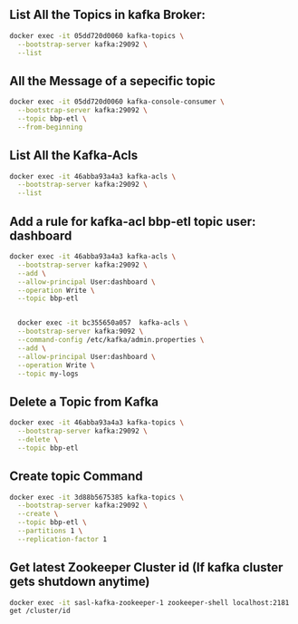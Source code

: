 
## List All the Topics in kafka Broker:

```sh
docker exec -it 05dd720d0060 kafka-topics \
  --bootstrap-server kafka:29092 \
  --list
```
## All the Message of a sepecific topic
```sh
docker exec -it 05dd720d0060 kafka-console-consumer \
  --bootstrap-server kafka:29092 \
  --topic bbp-etl \
  --from-beginning
```

## List All the Kafka-Acls 

```sh
docker exec -it 46abba93a4a3 kafka-acls \
  --bootstrap-server kafka:29092 \
  --list
```

## Add a rule for kafka-acl bbp-etl topic user: dashboard

```sh
docker exec -it 46abba93a4a3 kafka-acls \
  --bootstrap-server kafka:29092 \
  --add \
  --allow-principal User:dashboard \
  --operation Write \
  --topic bbp-etl


  docker exec -it bc355650a057  kafka-acls \
  --bootstrap-server kafka:9092 \
  --command-config /etc/kafka/admin.properties \
  --add \
  --allow-principal User:dashboard \
  --operation Write \
  --topic my-logs


```

## Delete a Topic from Kafka

```sh
docker exec -it 46abba93a4a3 kafka-topics \
  --bootstrap-server kafka:29092 \
  --delete \
  --topic bbp-etl
```

##  Create topic Command 

```sh
docker exec -it 3d88b5675385 kafka-topics \
  --bootstrap-server kafka:29092 \
  --create \
  --topic bbp-etl \
  --partitions 1 \
  --replication-factor 1


```

## Get latest Zookeeper Cluster id (If kafka cluster gets shutdown anytime)

```sh
docker exec -it sasl-kafka-zookeeper-1 zookeeper-shell localhost:2181
get /cluster/id
```